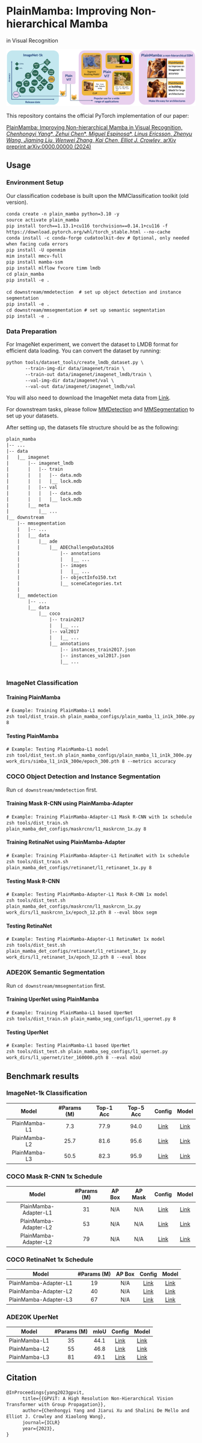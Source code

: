 # PlainMamba: Improving Non-hierarchical Mamba
in Visual Recognition
<p align="center">
<img src="resources/plainmamba_teaser.png"/>
</p>

This repository contains the official PyTorch implementation of our paper:

[PlainMamba: Improving Non-hierarchical Mamba
in Visual Recognition, *Chenhongyi Yang**, *Zehui Chen**, *Miguel Espinosa**, *Linus Ericsson*, *Zhenyu
Wang*, *Jiaming Liu*, *Wenwei Zhang*, *Kai Chen*, *Elliot J. Crowley*, arXiv preprint arXiv:0000.00000 (2024)](www.google.com)

## Usage

### Environment Setup
Our classification codebase is built upon the MMClassification toolkit (old version).
```shell
conda create -n plain_mamba python=3.10 -y
source activate plain_mamba
pip install torch==1.13.1+cu116 torchvision==0.14.1+cu116 -f https://download.pytorch.org/whl/torch_stable.html --no-cache
conda install -c conda-forge cudatoolkit-dev # Optional, only needed when facing cuda errors
pip install -U openmim
mim install mmcv-full
pip install mamba-ssm
pip install mlflow fvcore timm lmdb
cd plain_mamba
pip install -e .

cd downstream/mmdetection  # set up object detection and instance segmentation
pip install -e . 
cd downstream/mmsegmentation # set up semantic segmentation
pip install -e .
```

### Data Preparation

For ImageNet experiment, we convert the dataset to LMDB format for efficient data loading. You can convert the dataset by running:
```shell
python tools/dataset_tools/create_lmdb_dataset.py \
       --train-img-dir data/imagenet/train \
       --train-out data/imagenet/imagenet_lmdb/train \
       --val-img-dir data/imagenet/val \
       --val-out data/imagenet/imagenet_lmdb/val
```
You will also need to download the ImageNet meta data from [Link](https://download.openmmlab.com/mmclassification/datasets/imagenet/meta/caffe_ilsvrc12.tar.gz).

For downstream tasks, please follow [MMDetection](https://github.com/open-mmlab/mmdetection/) and [MMSegmentation](https://github.com/open-mmlab/mmsegmentation/) to set up your datasets.

After setting up, the datasets file structure should be as the following:
```
plain_mamba
|-- ...
|-- data
|   |__ imagenet
|       |-- imagenet_lmdb
|       |   |-- train
|       |   |   |-- data.mdb
|       |   |   |__ lock.mdb
|       |   |-- val
|       |   |   |-- data.mdb
|       |   |   |__ lock.mdb 
|       |__ meta
|           |__ ...
|__ downstream 
    |-- mmsegmentation
    |   |-- ...
    |   |__ data
    |       |__ ade
    |           |__ ADEChallengeData2016
    |               |-- annotations
    |               |   |__ ...
    |               |-- images
    |               |   |__ ...
    |               |-- objectInfo150.txt
    |               |__ sceneCategories.txt
    |   
    |__ mmdetection
        |-- ...
        |__ data
            |__ coco
                |-- train2017
                |   |__ ...
                |-- val2017
                |   |__ ...
                |__ annotations
                    |-- instances_train2017.json
                    |-- instances_val2017.json
                    |__ ...
      

``` 

### ImageNet Classification
#### Training PlainMamba
```shell
# Example: Training PlainMamba-L1 model
zsh tool/dist_train.sh plain_mamba_configs/plain_mamba_l1_in1k_300e.py 8 
```
#### Testing PlainMamba
```shell
# Example: Testing PlainMamba-L1 model
zsh tool/dist_test.sh plain_mamba_configs/plain_mamba_l1_in1k_300e.py work_dirs/simba_l1_in1k_300e/epoch_300.pth 8 --metrics accuracy
```
### COCO Object Detection and Instance Segmentation

Run `cd downstream/mmdetection` first. 

#### Training Mask R-CNN using PlainMamba-Adapter
```shell
# Example: Training PlainMamba-Adapter-L1 Mask R-CNN with 1x schedule
zsh tools/dist_train.sh plain_mamba_det_configs/maskrcnn/l1_maskrcnn_1x.py 8
```

#### Training RetinaNet using PlainMamba-Adapter
```shell
# Example: Training PlainMamba-Adapter-L1 RetinaNet with 1x schedule
zsh tools/dist_train.sh plain_mamba_det_configs/retinanet/l1_retinanet_1x.py 8
```

#### Testing Mask R-CNN
```shell
# Example: Testing PlainMamba-Adapter-L1 Mask R-CNN 1x model
zsh tools/dist_test.sh plain_mamba_det_configs/maskrcnn/l1_maskrcnn_1x.py work_dirs/l1_maskrcnn_1x/epoch_12.pth 8 --eval bbox segm
```

#### Testing RetinaNet
```shell
# Example: Testing PlainMamba-Adapter-L1 RetinaNet 1x model
zsh tools/dist_test.sh plain_mamba_det_configs/retinanet/l1_retinanet_1x.py work_dirs/l1_retinanet_1x/epoch_12.pth 8 --eval bbox
```


### ADE20K Semantic Segmentation

Run `cd downstream/mmsegmentation` first.
#### Training UperNet using PlainMamba
```shell
# Example: Training PlainMamba-L1 based UperNet
zsh tools/dist_train.sh plain_mamba_seg_configs/l1_upernet.py 8
```
#### Testing UperNet
```shell
# Example: Testing PlainMamba-L1 based UperNet
zsh tools/dist_test.sh plain_mamba_seg_configs/l1_upernet.py work_dirs/l1_upernet/iter_160000.pth 8 --eval mIoU
```

## Benchmark results

### ImageNet-1k Classification
|  Model   | #Params (M) | Top-1 Acc | Top-5 Acc |                                                     Config                                                      |                                    Model                                     |
|:--------:|:-----------:|:---------:|:---------:|:---------------------------------------------------------------------------------------------------------------:|:----------------------------------------------------------------------------:|
| PlainMamba-L1 |     7.3     |   77.9    |   94.0    | [Link](https://github.com/ChenhongyiYang/PlainMamba/blob/main/plain_mamba_configs/plain_mamba_l1_in1k_300e.py)  | [Link](https://huggingface.co/ChenhongyiYang/PlainMamba/resolve/main/l1.pth) |
| PlainMamba-L2 |    25.7     |   81.6    |   95.6    | [Link](https://github.com/ChenhongyiYang/PlainMamba/blob/main/plain_mamba_configs/plain_mamba__l2_in1k_300e.py) | [Link](https://huggingface.co/ChenhongyiYang/PlainMamba/resolve/main/l2.pth) |
| PlainMamba-L3 |    50.5     |   82.3    |   95.9    | [Link](https://github.com/ChenhongyiYang/PlainMamba/blob/main/plain_mamba_configs/plain_mamba_l3_in1k_300e.py)  | [Link](https://huggingface.co/ChenhongyiYang/PlainMamba/resolve/main/l3.pth) |

### COCO Mask R-CNN 1x Schedule
|      Model       | #Params (M) | AP Box | AP Mask |                                                                  Config                                                                  |                                               Model                                                |
|:----------------:|:-----------:|:------:|:-------:|:----------------------------------------------------------------------------------------------------------------------------------------:|:--------------------------------------------------------------------------------------------------:|
| PlainMamba-Adapter-L1 |     31      |  N/A   |   N/A  | [Link](https://github.com/ChenhongyiYang/PlainMamba/blob/main/downstream/mmdetection/plain_mamba_det_configs/maskrcnn/l1_maskrcnn_1x.py) | [Link](https://huggingface.co/ChenhongyiYang/PlainMamba/resolve/main/detection/maskrcnn/l1_1x.pth) |
| PlainMamba-Adapter-L2 |     53      |  N/A  |   N/A  | [Link](https://github.com/ChenhongyiYang/PlainMamba/blob/main/downstream/mmdetection/plain_mamba_det_configs/maskrcnn/l2_maskrcnn_1x.py) | [Link](https://huggingface.co/ChenhongyiYang/PlainMamba/resolve/main/detection/maskrcnn/l2_1x.pth) |
| PlainMamba-Adapter-L2 |     79      |  N/A  |   N/A  | [Link](https://github.com/ChenhongyiYang/PlainMamba/blob/main/downstream/mmdetection/plain_mamba_det_configs/maskrcnn/l3_maskrcnn_1x.py) | [Link](https://huggingface.co/ChenhongyiYang/PlainMamba/resolve/main/detection/maskrcnn/l3_1x.pth) |


### COCO RetinaNet 1x Schedule
|      Model       | #Params (M) | AP Box |                                                                Config                                                                 |                                                Model                                                |
|:----------------:|:-----------:|:------:|:-------------------------------------------------------------------------------------------------------------------------------------:|:---------------------------------------------------------------------------------------------------:|
| PlainMamba-Adapter-L1 |     19      |  N/A  | [Link](https://github.com/ChenhongyiYang/PlainMamba/blob/main/downstream/mmdetection/plain_mamba_det_configs/retinanet/l1_retinanet_1x.py) | [Link](https://huggingface.co/ChenhongyiYang/PlainMamba/resolve/main/detection/retinanet/l1_1x.pth) |
| PlainMamba-Adapter-L2 |     40      |  N/A  | [Link](https://github.com/ChenhongyiYang/PlainMamba/blob/main/downstream/mmdetection/plain_mamba_det_configs/retinanet/l2_retinanet_1x.py) | [Link](https://huggingface.co/ChenhongyiYang/PlainMamba/resolve/main/detection/retinanet/l2_1x.pth) |
| PlainMamba-Adapter-L3 |     67      |  N/A  | [Link](https://github.com/ChenhongyiYang/PlainMamba/blob/main/downstream/mmdetection/plain_mamba_det_configs/retinanet/l3_retinanet_1x.py) | [Link](https://huggingface.co/ChenhongyiYang/PlainMamba/resolve/main/detection/retinanet/l3_1x.pth) |


### ADE20K UperNet
|   Model  | #Params (M) | mIoU |                                                             Config                                                             |                                               Model                                               |
|:--------:|:-----------:|:----:|:------------------------------------------------------------------------------------------------------------------------------:|:-------------------------------------------------------------------------------------------------:|
| PlainMamba-L1 |     35      | 44.1 | [Link](https://github.com/ChenhongyiYang/PlainMamba/blob/main/downstream/mmsegmentation/plain_mamba_seg_configs/l1_upernet.py) | [Link](https://huggingface.co/ChenhongyiYang/PlainMamba/resolve/main/segmentation/l1_upernet.pth) |
| PlainMamba-L2 |     55      | 46.8 | [Link](https://github.com/ChenhongyiYang/PlainMamba/blob/main/downstream/mmsegmentation/plain_mamba_seg_configs/l2_upernet.py) | [Link](https://huggingface.co/ChenhongyiYang/PlainMamba/resolve/main/segmentation/l2_upernet.pth) |
| PlainMamba-L3 |     81      | 49.1 | [Link](https://github.com/ChenhongyiYang/PlainMamba/blob/main/downstream/mmsegmentation/plain_mamba_seg_configs/l3_upernet.py) | [Link](https://huggingface.co/ChenhongyiYang/PlainMamba/resolve/main/segmentation/l3_upernet.pth) |



## Citation
```
@InProceedings{yang2023gpvit,
      title={{GPViT: A High Resolution Non-Hierarchical Vision Transformer with Group Propagation}}, 
      author={Chenhongyi Yang and Jiarui Xu and Shalini De Mello and Elliot J. Crowley and Xiaolong Wang},
      journal={ICLR}
      year={2023},
}
```
